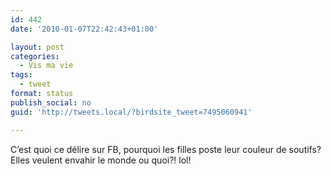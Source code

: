 ```yaml
---
id: 442
date: '2010-01-07T22:42:43+01:00'

layout: post
categories:
  - Vis ma vie
tags:
  - tweet
format: status
publish_social: no
guid: 'http://tweets.local/?birdsite_tweet=7495060941'

---
```


C’est quoi ce délire sur FB, pourquoi les filles poste leur couleur de soutifs? Elles veulent envahir le monde ou quoi?! lol!